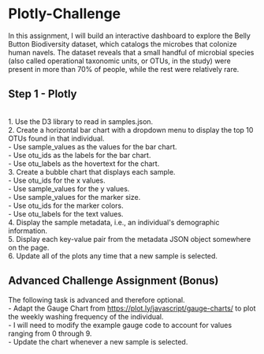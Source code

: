 # Plotly-Challenge

In this assignment, I will build an interactive dashboard to explore the Belly Button Biodiversity dataset, which catalogs the microbes that colonize human navels.
The dataset reveals that a small handful of microbial species (also called operational taxonomic units, or OTUs, in the study) were present in more than 70% of people, while the rest were relatively rare.

## Step 1 - Plotly
<br/>1. Use the D3 library to read in samples.json.
<br/>2. Create a horizontal bar chart with a dropdown menu to display the top 10 OTUs found in that individual.
<br/>- Use sample_values as the values for the bar chart.
<br/>- Use otu_ids as the labels for the bar chart.
<br/>- Use otu_labels as the hovertext for the chart.
<br/>3. Create a bubble chart that displays each sample.
<br/>- Use otu_ids for the x values.
<br/>- Use sample_values for the y values.
<br/>- Use sample_values for the marker size.
<br/>- Use otu_ids for the marker colors.
<br/>- Use otu_labels for the text values.
<br/>4. Display the sample metadata, i.e., an individual's demographic information.
<br/>5. Display each key-value pair from the metadata JSON object somewhere on the page.
<br/>6. Update all of the plots any time that a new sample is selected.

## Advanced Challenge Assignment (Bonus)
The following task is advanced and therefore optional.
<br/>- Adapt the Gauge Chart from https://plot.ly/javascript/gauge-charts/ to plot the weekly washing frequency of the individual.
<br/>- I will need to modify the example gauge code to account for values ranging from 0 through 9.
<br/>- Update the chart whenever a new sample is selected.
